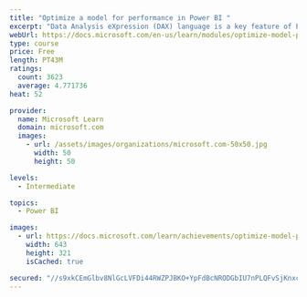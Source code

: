 ```yaml
---
title: "Optimize a model for performance in Power BI "
excerpt: "Data Analysis eXpression (DAX) language is a key feature of Power BI. It is used to create calculated columns, calculated tables, and measures. In this module, you will learn how to use DAX to solve typical analytics problems. You will learn about one of the most popular DAX functions, CALCULATE, and how it can override the default behavior of Power BI."
webUrl: https://docs.microsoft.com/en-us/learn/modules/optimize-model-power-bi/
type: course
price: Free
length: PT43M
ratings:
  count: 3623
  average: 4.771736
heat: 52

provider:
  name: Microsoft Learn
  domain: microsoft.com
  images:
    - url: /assets/images/organizations/microsoft.com-50x50.jpg
      width: 50
      height: 50

levels:
  - Intermediate

topics:
  - Power BI

images:
  - url: https://docs.microsoft.com/learn/achievements/optimize-model-power-bi-social.png
    width: 643
    height: 321
    isCached: true

secured: "//s9xkCEmGlbv8NlGcLVFDi44RWZPJBKO+YpFdBcNRODGbIU7nPLQFvSjKnxcpdpwPMp9whiRGBOp7dXXplxVUlw/FYKwZzcIGmJ9xO631yt2WD0yQ8Q993sg02ygLYrZFHpxU1EpqckPOZo/D52P+zWg3u16qjnQ6X9Da7hQFrALT8QqLja21sOlUA9GSf+qhUd6FvdTyDlw2XfKXnwhpgFj5KrLwJDgFxRYrsHUObwBtHlGo6PCaAR9ymXFOaiY5Upm7HDD1C+cNpmCmFGjyKRBPaw2EfpN+2pVJHQXEsFkFpM53+ACwfjA3Rx0CWKoK2bDyRvb/7Ux1z0FqXZprbM19X06B0tqq67sX81IXnc18+Jsq0DlQ7OMDy2bE4cjoGaBdUZyrR5/TEM79CiY6KrOCPpHtWzjcLMYhDJKd0=;bi+HnGRVmgyblOZ8DFBRtQ=="
---
```


